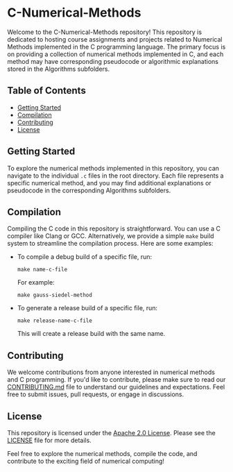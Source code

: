 # C-Numerical-Methods

Welcome to the C-Numerical-Methods repository! This repository is dedicated to hosting course assignments and projects related to Numerical Methods implemented in the C programming language. The primary focus is on providing a collection of numerical methods implemented in C, and each method may have corresponding pseudocode or algorithmic explanations stored in the Algorithms subfolders.

## Table of Contents

- [Getting Started](#getting-started)
- [Compilation](#compilation)
- [Contributing](#contributing)
- [License](#license)

## Getting Started

To explore the numerical methods implemented in this repository, you can navigate to the individual `.c` files in the root directory. Each file represents a specific numerical method, and you may find additional explanations or pseudocode in the corresponding Algorithms subfolders.

## Compilation

Compiling the C code in this repository is straightforward. You can use a C compiler like Clang or GCC. Alternatively, we provide a simple `make` build system to streamline the compilation process. Here are some examples:

- To compile a debug build of a specific file, run:
  ```
  make name-c-file
  ```
  For example:
  ```
  make gauss-siedel-method
  ```
- To generate a release build of a specific file, run:
  ```
  make release-name-c-file
  ```
  This will create a release build with the same name.


## Contributing

We welcome contributions from anyone interested in numerical methods and C programming. If you'd like to contribute, please make sure to read our [CONTRIBUTING.md](CONTRIBUTING.md) file to understand our guidelines and expectations. Feel free to submit issues, pull requests, or engage in discussions.


## License

This repository is licensed under the [Apache 2.0 License](LICENSE). Please see the [LICENSE](LICENSE) file for more details.

Feel free to explore the numerical methods, compile the code, and contribute to the exciting field of numerical computing!